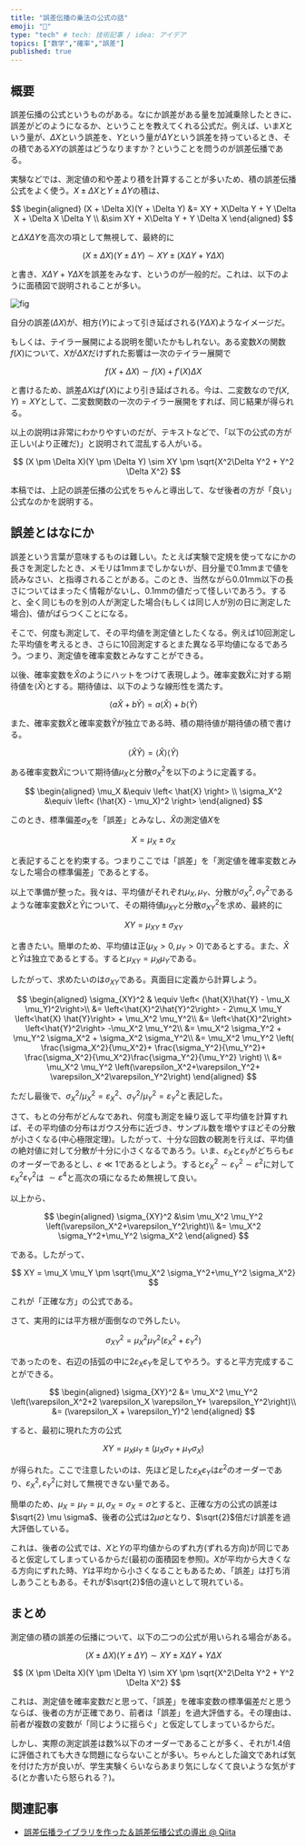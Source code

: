```yaml
---
title: "誤差伝播の乗法の公式の話"
emoji: "🤖"
type: "tech" # tech: 技術記事 / idea: アイデア
topics: ["数学","確率","誤差"]
published: true
---
```


## 概要

誤差伝播の公式というものがある。なにか誤差がある量を加減乗除したときに、誤差がどのようになるか、ということを教えてくれる公式だ。例えば、いま$X$という量が、$\Delta X$という誤差を、$Y$という量が$\Delta Y$という誤差を持っているとき、その積である$XY$の誤差はどうなりますか？ということを問うのが誤差伝播である。

実験などでは、測定値の和や差より積を計算することが多いため、積の誤差伝播公式をよく使う。$X \pm \Delta X$と$Y \pm \Delta Y$の積は、

$$
\begin{aligned}
(X + \Delta X)(Y + \Delta Y)  &= XY + X\Delta Y + Y \Delta X + \Delta X \Delta Y  \\
&\sim XY + X\Delta Y + Y \Delta X 
\end{aligned}
$$

と$\Delta X \Delta Y$を高次の項として無視して、最終的に

$$
(X \pm \Delta X)(Y \pm \Delta Y) \sim XY \pm (X\Delta Y + Y \Delta X)
$$

と書き、$X\Delta Y + Y \Delta X$を誤差をみなす、というのが一般的だ。これは、以下のように面積図で説明されることが多い。

![fig](https://raw.githubusercontent.com/kaityo256/zenn-content/main/articles/error_propagation/fig1.png)

自分の誤差($\Delta X$)が、相方($Y$)によって引き延ばされる($Y \Delta X$)ようなイメージだ。

もしくは、テイラー展開による説明を聞いたかもしれない。ある変数$X$の関数$f(X)$について、$X$が$\Delta X$だけずれた影響は一次のテイラー展開で

$$
f(X+\Delta X) \sim f(X) + f'(X) \Delta X
$$

と書けるため、誤差$\Delta X$は$f'(X)$により引き延ばされる。今は、二変数なので$f(X,Y) = XY$として、二変数関数の一次のテイラー展開をすれば、同じ結果が得られる。

以上の説明は非常にわかりやすいのだが、テキストなどで、「以下の公式の方が正しい(より正確だ)」と説明されて混乱する人がいる。

$$
(X \pm \Delta X)(Y \pm \Delta Y) \sim XY \pm \sqrt{X^2\Delta Y^2 + Y^2 \Delta X^2}
$$

本稿では、上記の誤差伝播の公式をちゃんと導出して、なぜ後者の方が「良い」公式なのかを説明する。

## 誤差とはなにか

誤差という言葉が意味するものは難しい。たとえば実験で定規を使ってなにかの長さを測定したとき、メモリは1mmまでしかないが、目分量で0.1mmまで値を読みなさい、と指導されることがある。このとき、当然ながら0.01mm以下の長さについてはまったく情報がないし、0.1mmの値だって怪しいであろう。すると、全く同じものを別の人が測定した場合(もしくは同じ人が別の日に測定した場合)、値がばらつくことになる。

そこで、何度も測定して、その平均値を測定値としたくなる。例えば10回測定した平均値を考えるとき、さらに10回測定するとまた異なる平均値になるであろう。つまり、測定値を確率変数とみなすことができる。

以後、確率変数を$\hat{X}$のようにハットをつけて表現しよう。確率変数$\hat{X}$に対する期待値を$\left< \hat{X} \right>$とする。期待値は、以下のような線形性を満たす。

$$
\left< a \hat{X} + b \hat{Y} \right> = 
a \left<\hat{X}\right> + 
b \left<\hat{Y}\right>
$$

また、確率変数$\hat{X}$と確率変数$\hat{Y}$が独立である時、積の期待値が期待値の積で書ける。

$$
\left<\hat{X}\hat{Y}\right> = \left<\hat{X}\right>\left<\hat{Y}\right>
$$

ある確率変数$\hat{X}$について期待値$\mu_X$と分散$\sigma_X^2$を以下のように定義する。

$$
\begin{aligned}
\mu_X &\equiv \left< \hat{X} \right> \\
\sigma_X^2 &\equiv \left< (\hat{X} - \mu_X)^2 \right>
\end{aligned}
$$

このとき、標準偏差$\sigma_X$を「誤差」とみなし、$\hat{X}$の測定値$X$を

$$
X = \mu_X \pm \sigma_X
$$

と表記することを約束する。つまりここでは「誤差」を「測定値を確率変数とみなした場合の標準偏差」であるとする。

以上で準備が整った。我々は、平均値がそれぞれ$\mu_X, \mu_Y$、分散が$\sigma_X^2, \sigma_Y^2$であるような確率変数$\hat{X}$と$\hat{Y}$について、その期待値$\mu_{XY}$と分散$\sigma_{XY}^2$を求め、最終的に

$$
XY = \mu_{XY} \pm \sigma_{XY}
$$

と書きたい。簡単のため、平均値は正($\mu_X > 0,\mu_Y > 0$)であるとする。また、$\hat{X}$と$\hat{Y}$は独立であるとする。すると$\mu_{XY} = \mu_X \mu_Y$である。

したがって、求めたいのは$\sigma_{XY}$である。真面目に定義から計算しよう。

$$
\begin{aligned}
\sigma_{XY}^2 & \equiv \left< (\hat{X}\hat{Y} - \mu_X \mu_Y)^2\right>\\
&= \left<\hat{X}^2\hat{Y}^2\right> - 2\mu_X \mu_Y \left<\hat{X} \hat{Y}\right> + \mu_X^2 \mu_Y^2\\
&= \left<\hat{X}^2\right> \left<\hat{Y}^2\right> -\mu_X^2 \mu_Y^2\\
&= \mu_X^2 \sigma_Y^2 + \mu_Y^2 \sigma_X^2 + \sigma_X^2 \sigma_Y^2\\
&= \mu_X^2 \mu_Y^2 \left( \frac{\sigma_X^2}{\mu_X^2}+ \frac{\sigma_Y^2}{\mu_Y^2}+ \frac{\sigma_X^2}{\mu_X^2}\frac{\sigma_Y^2}{\mu_Y^2} \right) \\
&= \mu_X^2 \mu_Y^2 \left(\varepsilon_X^2+\varepsilon_Y^2+ \varepsilon_X^2\varepsilon_Y^2\right)
\end{aligned}
$$

ただし最後で、$\sigma_X^2/\mu_X^2 = \varepsilon_X^2$、$\sigma_Y^2/\mu_Y^2 = \varepsilon_Y^2$と表記した。

さて、もとの分布がどんなであれ、何度も測定を繰り返して平均値を計算すれば、その平均値の分布はガウス分布に近づき、サンプル数を増やすほどその分散が小さくなる(中心極限定理)。したがって、十分な回数の観測を行えば、平均値の絶対値に対して分散が十分に小さくなるであろう。いま、$\varepsilon_X$と$\varepsilon_Y$がどちらも$\varepsilon$のオーダーであるとし、$\varepsilon \ll 1$であるとしよう。すると$\varepsilon_X^2 \sim \varepsilon_Y^2 \sim \varepsilon^2$に対して$\varepsilon_X^2\varepsilon_Y^2$は $\sim \varepsilon^4$と高次の項になるため無視して良い。

以上から、

$$
\begin{aligned}
\sigma_{XY}^2 &\sim  \mu_X^2 \mu_Y^2 \left(\varepsilon_X^2+\varepsilon_Y^2\right)\\
&= \mu_X^2 \sigma_Y^2+\mu_Y^2 \sigma_X^2
\end{aligned}
$$

である。したがって、

$$
XY = \mu_X \mu_Y \pm \sqrt{\mu_X^2 \sigma_Y^2+\mu_Y^2 \sigma_X^2}
$$

これが「正確な方」の公式である。

さて、実用的には平方根が面倒なので外したい。

$$
\sigma_{XY}^2 =  \mu_X^2 \mu_Y^2 \left(\varepsilon_X^2+\varepsilon_Y^2\right)
$$

であったのを、右辺の括弧の中に$2 \varepsilon_X \varepsilon_Y$を足してやろう。すると平方完成することができる。

$$
\begin{aligned}
\sigma_{XY}^2 &=  \mu_X^2 \mu_Y^2 \left(\varepsilon_X^2+2 \varepsilon_X \varepsilon_Y+ \varepsilon_Y^2\right)\\
&= (\varepsilon_X + \varepsilon_Y)^2
\end{aligned}
$$

すると、最初に現れた方の公式

$$
XY = \mu_X \mu_Y \pm (\mu_X \sigma_Y + \mu_Y \sigma_X)
$$

が得られた。ここで注意したいのは、先ほど足した$\varepsilon_X \varepsilon_Y$は$\varepsilon^2$のオーダーであり、$\varepsilon_X^2,\varepsilon_Y^2$に対して無視できない量である。

簡単のため、$\mu_X=\mu_Y=\mu, \sigma_X = \sigma_X = \sigma$とすると、正確な方の公式の誤差は$\sqrt{2} \mu \sigma$、後者の公式は$2 \mu \sigma$となり、$\sqrt{2}$倍だけ誤差を過大評価している。

これは、後者の公式では、$X$と$Y$の平均値からのずれ方(ずれる方向)が同じであると仮定してしまっているからだ(最初の面積図を参照)。$X$が平均から大きくなる方向にずれた時、$Y$は平均から小さくなることもあるため、「誤差」は打ち消しあうこともある。それが$\sqrt{2}$倍の違いとして現れている。

## まとめ

測定値の積の誤差の伝播について、以下の二つの公式が用いられる場合がある。

$$
(X \pm \Delta X)(Y \pm \Delta Y) \sim XY \pm X\Delta Y + Y \Delta X
$$

$$
(X \pm \Delta X)(Y \pm \Delta Y) \sim XY \pm \sqrt{X^2\Delta Y^2 + Y^2 \Delta X^2}
$$

これは、測定値を確率変数だと思って、「誤差」を確率変数の標準偏差だと思うならば、後者の方が正確であり、前者は「誤差」を過大評価する。その理由は、前者が複数の変数が「同じように揺らぐ」と仮定してしまっているからだ。

しかし、実際の測定誤差は数%以下のオーダーであることが多く、それが1.4倍に評価されても大きな問題にならないことが多い。ちゃんとした論文であれば気を付けた方が良いが、学生実験くらいならあまり気にしなくて良いような気がする(とか書いたら怒られる？)。

## 関連記事

* [誤差伝播ライブラリを作った＆誤差伝播公式の導出 @ Qiita](https://qiita.com/kaityo256/items/a9cb57cc2c53eb8c5218)